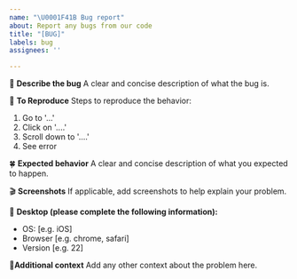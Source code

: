 ```yaml
---
name: "\U0001F41B Bug report"
about: Report any bugs from our code
title: "[BUG]"
labels: bug
assignees: ''

---
```


🐞 **Describe the bug**
A clear and concise description of what the bug is.

🐾 **To Reproduce**
Steps to reproduce the behavior:
1. Go to '...'
2. Click on '....'
3. Scroll down to '....'
4. See error

🍀 **Expected behavior**
A clear and concise description of what you expected to happen.

🎬 **Screenshots**
If applicable, add screenshots to help explain your problem.

🎲 **Desktop (please complete the following information):**
 - OS: [e.g. iOS]
 - Browser [e.g. chrome, safari]
 - Version [e.g. 22]

📮**Additional context**
Add any other context about the problem here.
